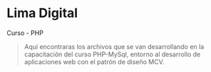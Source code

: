 # Lima Digital
Curso - PHP
> Aquí encontraras los archivos que se van desarrollando en la capacitación del curso PHP-MySql, entorno al desarrollo de aplicaciones web con el patrón de diseño MCV.
